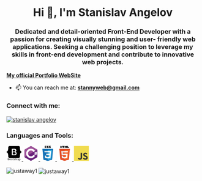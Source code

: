 <h1 align="center">Hi 👋, I'm Stanislav Angelov</h1>
<h3 align="center">Dedicated and detail-oriented Front-End Developer with
a passion for creating visually stunning and user-
friendly web applications. Seeking a challenging
position to leverage my skills in front-end development
and contribute to innovative web projects.</h3>

**[My official Portfolio WebSite](https://justaway1.github.io/stannyweb/)**

- 📫 You can reach me at: **stannyweb@gmail.com**

<h3 align="left">Connect with me:</h3>

<p align="left">
<a href="https://linkedin.com/in/stan-angelov" target="blank"><img align="center" src="https://raw.githubusercontent.com/rahuldkjain/github-profile-readme-generator/master/src/images/icons/Social/linked-in-alt.svg" alt="stanislav angelov" height="30" width="40" /></a>
</p>

<h3 align="left">Languages and Tools:</h3>
<p align="left"> <a href="https://getbootstrap.com" target="_blank" rel="noreferrer"> <img src="https://raw.githubusercontent.com/devicons/devicon/master/icons/bootstrap/bootstrap-plain-wordmark.svg" alt="bootstrap" width="40" height="40"/> </a> <a href="https://www.w3schools.com/cs/" target="_blank" rel="noreferrer"> <img src="https://raw.githubusercontent.com/devicons/devicon/master/icons/csharp/csharp-original.svg" alt="csharp" width="40" height="40"/> </a> <a href="https://www.w3schools.com/css/" target="_blank" rel="noreferrer"> <img src="https://raw.githubusercontent.com/devicons/devicon/master/icons/css3/css3-original-wordmark.svg" alt="css3" width="40" height="40"/> </a> <a href="https://www.w3.org/html/" target="_blank" rel="noreferrer"> <img src="https://raw.githubusercontent.com/devicons/devicon/master/icons/html5/html5-original-wordmark.svg" alt="html5" width="40" height="40"/> </a> <a href="https://developer.mozilla.org/en-US/docs/Web/JavaScript" target="_blank" rel="noreferrer"> <img src="https://raw.githubusercontent.com/devicons/devicon/master/icons/javascript/javascript-original.svg" alt="javascript" width="40" height="40"/> </a> </p>

<p><img align="left" src="https://github-readme-stats.vercel.app/api/top-langs?username=justaway1&show_icons=true&locale=en&layout=compact" alt="justaway1" /></p>

<p>&nbsp;<img align="center" src="https://github-readme-stats.vercel.app/api?username=justaway1&show_icons=true&locale=en" alt="justaway1" /></p>
